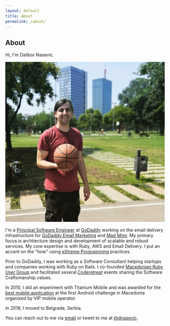 ```yaml
---
layout: default
title: About
permalink: /about/
---
```



<h2 class="post-list-heading">About</h2>

Hi, I'm Dalibor Nasevic.

<img alt="Dalibor Nasevic" src="/assets/dalibor.nasevic.photo.jpg" title="Dalibor Nasevic">

I'm a <a href="https://www.linkedin.com/in/dalibornasevic" target="_blank" title="My LinkedIn profile">Principal Software Engineer</a> at <a href="https://www.godaddy.com" target="_blank">GoDaddy</a> working on the email delivery infrastructure for <a href="https://www.godaddy.com/online-marketing/email-marketing" target="_blank">GoDaddy Email Marketing</a> and <a href="https://madmimi.com" target="_blank">Mad Mimi</a>. My primary focus is architecture design and development of scalable and robust services. My core expertise is with Ruby, AWS and Email Delivery. I put an accent on the "how" using <a href="/posts/23-extreme-programming-wisdoms">eXtreme Programming</a> practices.

Prior to GoDaddy, I was working as a Software Consultant helping startups and companies working with Ruby on Rails. I co-founded <a href="/posts/6-announcing-macedonian-ruby-user-group-mkrug">Macedonian Ruby User Group</a> and facilitated several <a href="/posts/74-notes-from-global-day-of-coderetreat-2016-in-skopje">Coderetreat</a> events sharing the Software Craftsmanship values.

In 2010, I did an experiment with Titanium Mobile and was awarded for the <a href="/posts/15-vip-android-challenge-grand-prix-with-popravimk">best mobile application</a> at the first Android challenge in Macedonia organized by VIP mobile operator.

In 2018, I moved to Belgrade, Serbia.

You can reach out to me via <a href="mailto:dalibor.nasevic@gmail.com" title="Email">email</a> or tweet to me at <a href="https://twitter.com/dnasevic" title="Twitter" target="_blank">@dnasevic</a>.
